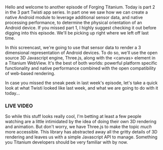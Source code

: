 Hello and welcome to another episode of Forging Titanium. Today is part 2 in the 3 part Twisti app series. In part one we saw how we can create a native Android module to leverage additional sensor data, and native processing performance, to determine the physical orientation of an Android device. If you missed part 1, I highly suggest checking it out before digging into this episode. We'll be picking up right where we left off last time. In _this_ screencast, we're going to use that sensor data to render a 3 dimensional representation of Android devices. To do so, we'll use the open source 3D Javascript engine, Three.js, along with the &lt;canvas&gt; element in a Titanium WebView. It's the best of both worlds: powerful platform specific functionality and native performance combined with the open compatibility of web-based rendering.In case you missed the sneak peek in last week's episode, let's take a quick look at what Twisti looked like last week, and what we are going to do with it today...### LIVE VIDEO ###So while this stuff looks really cool, I'm betting at least a few people watching are a little intimidated by the idea of doing their own 3D rendering and animation. But don't worry, we have Three.js to make the topic _much_ more accessible. This library has abstracted away all the gritty details of 3D rendering and leaves us with a simple Javascript API to manage. Something you Titanium developers should be very familiar with by now. 